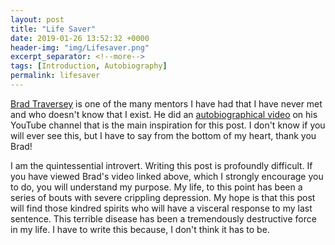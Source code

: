 ```yaml
---
layout: post
title: "Life Saver"
date: 2019-01-26 13:52:32 +0000
header-img: "img/Lifesaver.png"
excerpt_separator: <!--more-->
tags: [Introduction, Autobiography]
permalink: lifesaver
---
```


[Brad Traversey](https://www.traversymedia.com/) is one of the many mentors I have had that I have never met and who doesn't know that I exist.<!--more--> He did an [autobiographical video](https://www.youtube.com/watch?v=zA9krklwADI) on his YouTube channel that is the main inspiration for this post. I don't know if you will ever see this, but I have to say from the bottom of my heart, thank you Brad!

I am the quintessential introvert. Writing this post is profoundly difficult. If you have viewed Brad's video linked above, which I strongly encourage you to do, you will understand my purpose. My life, to this point has been a series of bouts with severe crippling depression. My hope is that this post will find those kindred spirits who will have a visceral response to my last sentence. This terrible disease has been a tremendously destructive force in my life. I have to write this because, I don't think it has to be.
